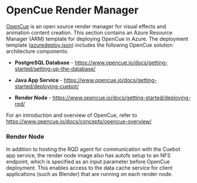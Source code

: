 # OpenCue Render Manager

<a href="http://www.opencue.io">OpenCue</a> is an open source render manager for visual effects and animation content creation. This section contains an Azure Resource Manager (ARM) template for deploying OpenCue in Azure. The deployment template (<a href="http://github.com/Azure/Avere/blob/master/src/tutorials/opencue/azuredeploy.json">azuredeploy.json</a>) includes the following OpenCue solution architecture components:

* **PostgreSQL Database** - https://www.opencue.io/docs/getting-started/setting-up-the-database/

* **Java App Service** - https://www.opencue.io/docs/getting-started/deploying-cuebot/

* **Render Node** - https://www.opencue.io/docs/getting-started/deploying-rqd/

For an introduction and overview of OpenCue, refer to https://www.opencue.io/docs/concepts/opencue-overview/

### Render Node

In addition to hosting the RQD agent for communication with the Cuebot app service, the render node image also has autofs setup to an NFS endpoint, which is specified as an input parameter before OpenCue deployment. This enables access to the data cache service for client applications (such as Blender) that are running on each render node.
